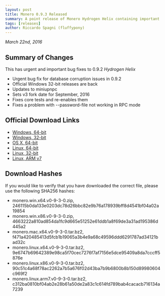 ```yaml
---
layout: post
title: Monero 0.9.3 Released
summary: A point release of Monero Hydrogen Helix containing important bug fixes
tags: [releases]
author: Riccardo Spagni (fluffypony)
---
```


*March 22nd, 2016*

## Summary of Changes

This has urgent and important bug fixes to 0.9.2 *Hydrogen Helix*

- Urgent bug fix for database corruption issues in 0.9.2
- Official Windows 32-bit releases are back
- Updates to miniupnpc
- Sets v3 fork date for September, 2016
- Fixes core tests and re-enables them
- Fixes a problem with --password-file not working in RPC mode

## Official Download Links

- [Windows, 64-bit](https://downloads.getmonero.org/monero.win.x64.v0-9-3-0.zip)
- [Windows, 32-bit](https://downloads.getmonero.org/monero.win.x86.v0-9-3-0.zip)
- [OS X, 64-bit](https://downloads.getmonero.org/monero.mac.x64.v0-9-3-0.tar.bz2)
- [Linux, 64-bit](https://downloads.getmonero.org/monero.linux.x64.v0-9-3-0.tar.bz2)
- [Linux, 32-bit](https://downloads.getmonero.org/monero.linux.x86.v0-9-3-0.tar.bz2)
- [Linux, ARM v7](https://downloads.getmonero.org/monero.linux.arm7.v0-9-3-0.tar.bz2)

## Download Hashes

If you would like to verify that you have downloaded the correct file, please use the following SHA256 hashes:

- monero.win.x64.v0-9-3-0.zip, 246115b0da133e0203dc78d26bbc82e9b76a178939bff8d4541bf04a02a19854
- monero.win.x86.v0-9-3-0.zip, 4663222a810ad854da1fc9d665e51252e61ddb1a8f69de3a31ad195386d445a2
- monero.mac.x64.v0-9-3-0.tar.bz2, f471a420485413d5fcb1b19065a3b4e9a68c49596ddd6291787ad34121bad32c
- monero.linux.x64.v0-9-3-0.tar.bz2, 9e6747b69642389e98ca5f70cec7276f7af7156e5dce95409a8da7cccff5876e
- monero.linux.x86.v0-9-3-0.tar.bz2, 90c51c4a68f78ac2262a7b5a676f02d43ba7b9b6800b8b150d89980604c969f2
- monero.linux.arm7.v0-9-3-0.tar.bz2, c312ba0810bf04ab2e28b61a50de2a83c1c614fd789bab4cacacb716134a7239
